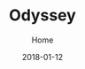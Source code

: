 ---
title: "Odyssey"
subtitle: "Home"
customForwardUrl: "https://www.youtube.com/watch?v=hwa-s4cE8_o"
displayImg: "https://img.youtube.com/vi/hwa-s4cE8_o/0.jpg"
date: "2018-01-12"
newTab: true 
---